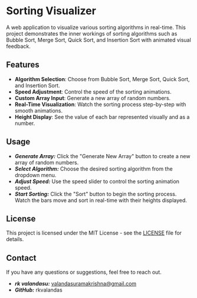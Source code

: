 # Sorting Visualizer

A web application to visualize various sorting algorithms in real-time. This project demonstrates the inner workings of sorting algorithms such as Bubble Sort, Merge Sort, Quick Sort, and Insertion Sort with animated visual feedback.

## Features

- **Algorithm Selection**: Choose from Bubble Sort, Merge Sort, Quick Sort, and Insertion Sort.
- **Speed Adjustment**: Control the speed of the sorting animations.
- **Custom Array Input**: Generate a new array of random numbers.
- **Real-Time Visualization**: Watch the sorting process step-by-step with smooth animations.
- **Height Display**: See the value of each bar represented visually and as a number.

## Usage

- ***Generate Array:*** Click the "Generate New Array" button to create a new array of random numbers.
- ***Select Algorithm:*** Choose the desired sorting algorithm from the dropdown menu.
- ***Adjust Speed:*** Use the speed slider to control the sorting animation speed.
- ***Start Sorting:*** Click the "Sort" button to begin the sorting process. Watch the bars move and sort in real-time with their heights displayed.

## License

This project is licensed under the MIT License - see the [LICENSE](LICENSE) file for details.

## Contact

If you have any questions or suggestions, feel free to reach out.

- ***rk valandasu:*** valandasuramakrishna@gmail.com
- ***GitHub:*** rkvalandas